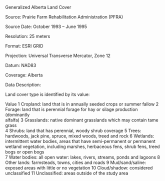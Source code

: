 Generalized Alberta Land Cover


Source: 		Prairie Farm Rehabilitation Administration (PFRA)

Source Date: 	October 1993 – June 1995

Resolution: 		25 meters

Format: 		ESRI GRID

Projection: 		Universal Transverse Mercator, Zone 12

Datum: 		NAD83

Coverage: 		Alberta

Data Description:

Land cover type is identified by its value:

Value
1	Cropland:  land that is in annually seeded crops or summer fallow 
2	Forage:  land that is perennial forage for hay or silage production (dominantly      
                    alfalfa) 
3	Grasslands: native dominant grasslands which may contain tame grass         
4	Shrubs:  land that has perennial, woody shrub coverage 
5	Trees:  hardwoods, jack pine, spruce, mixed woods, treed and rock
6	Wetlands:  intermittent water bodies, areas that have semi-permanent or 
                  permanent wetland vegetation, including marshes, herbaceous fens, shrub 
                  fens, treed  bogs or open bogs	
7	Water bodies: all open water: lakes, rivers, streams, ponds and lagoons
8	Other lands:  farmsteads, towns, cities and roads 
9	Mud/sand/saline:  exposed areas with little or no vegetation 
10	Cloud/shadow:  considered unclassified
11	Unclassified:  areas outside of the study area
